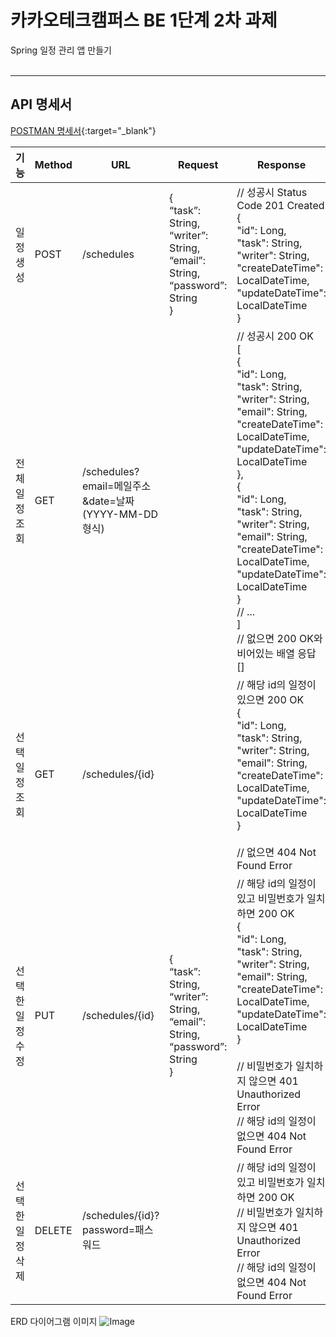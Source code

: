 # 카카오테크캠퍼스 BE 1단계 2차 과제

Spring 일정 관리 앱 만들기
<br>
<br>

------------------------
## API 명세서
[POSTMAN 명세서](https://documenter.getpostman.com/view/11352518/2sB2qgddDS){:target="_blank"}

| 기능             	| Method 	| URL                                                  	| Request                                                                                                                  	| Response                                                                                                                                                                                                                                                                                                                                                                                                                                                                                                                         	|
|------------------	|--------	|------------------------------------------------------	|--------------------------------------------------------------------------------------------------------------------------	|----------------------------------------------------------------------------------------------------------------------------------------------------------------------------------------------------------------------------------------------------------------------------------------------------------------------------------------------------------------------------------------------------------------------------------------------------------------------------------------------------------------------------------	|
| 일정 생성        	| POST   	| /schedules                                           	| {<br>        “task”: String,<br>        “writer”: String,<br>        “email”: String,<br>        “password”: String<br>} 	| // 성공시 Status Code 201 Created<br>{<br>        "id": Long,<br>        "task": String,<br>        "writer": String,<br>        "createDateTime": LocalDateTime,<br>        "updateDateTime": LocalDateTime<br>}                                                                                                                                                                                                                                                                                                                	|
| 전체 일정 조회   	| GET    	| /schedules?email=메일주소&date=날짜(YYYY-MM-DD 형식) 	|                                                                                                                          	| // 성공시 200 OK<br>[<br>    {<br>        "id": Long,<br>        "task": String,<br>        "writer": String,<br>        "email": String,<br>        "createDateTime": LocalDateTime,<br>        "updateDateTime": LocalDateTime<br>    },<br>    {<br>        "id": Long,<br>        "task": String,<br>        "writer": String,<br>        "email": String,<br>        "createDateTime": LocalDateTime,<br>        "updateDateTime": LocalDateTime<br>    }<br>    // ...<br>]<br>// 없으면 200 OK와 비어있는 배열 응답<br>[] 	|
| 선택 일정 조회   	| GET    	| /schedules/{id}                                      	|                                                                                                                          	| // 해당 id의 일정이 있으면 200 OK<br>{<br>        "id": Long,<br>        "task": String,<br>        "writer": String,<br>        "email": String,<br>        "createDateTime": LocalDateTime,<br>        "updateDateTime": LocalDateTime<br>}<br><br>// 없으면 404 Not Found Error                                                                                                                                                                                                                                               	|
| 선택한 일정 수정 	| PUT    	| /schedules/{id}                                      	| {<br>        “task”: String,<br>        “writer”: String,<br>        “email”: String,<br>        “password”: String<br>} 	| // 해당 id의 일정이 있고 비밀번호가 일치하면 200 OK<br>{<br>        "id": Long,<br>        "task": String,<br>        "writer": String,<br>        "email": String,<br>        "createDateTime": LocalDateTime,<br>        "updateDateTime": LocalDateTime<br>}<br><br>// 비밀번호가 일치하지 않으면 401 Unauthorized Error<br>// 해당 id의 일정이 없으면 404 Not Found Error                                                                                                                                                    	|
| 선택한 일정 삭제 	| DELETE 	| /schedules/{id}?password=패스워드                    	|                                                                                                                          	| // 해당 id의 일정이 있고 비밀번호가 일치하면 200 OK<br>// 비밀번호가 일치하지 않으면 401 Unauthorized Error<br>// 해당 id의 일정이 없으면 404 Not Found Error                                                                                                                                                                                                                                                                                                                                                                    	|




ERD 다이어그램 이미지
![Image](https://github.com/user-attachments/assets/48d125c6-a588-464c-84f0-13cf65c60523)

